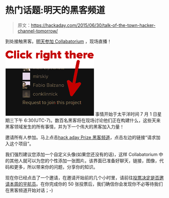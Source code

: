 # 热门话题:明天的黑客频道

> 原文：<https://hackaday.com/2015/06/30/talk-of-the-town-hacker-channel-tomorrow/>

到处接触黑客。[明天参加 Collabatorium](https://hackaday.io/event/6459-the-hackaday-prize-collaboratorium) ，现场直播！

[![request-to-join-hacker-channel](img/32a458fd6e3ffd75a2c34fee792d2aac.png)](https://hackaday.io/project/5373-hackaday-prize-hacker-channel) 事情开始于太平洋时间 7 月 1 日星期三下午 6:30(UTC-7)。数百名黑客将在现场讨论他们正在构建什么，这些天来黑客领域发生的所有事情，并为下一个伟大的黑客加入力量！

邀请所有人参加。马上点击[hack aday Prize 黑客频道](https://hackaday.io/project/5373-hackaday-prize-hacker-channel)，点击左边的链接“请求加入这个项目”。

我们强烈建议您添加一个自定义头像(如果您还没有的话)，这样 Collabatorium 中的其他人就可以为您的个性添加一张图片。该界面已准备好聊天，链接，图像，代码和更多，所以带来你的问题，分享你的知识。

现在你已经点击了一个邀请，在邀请开始前的几个小时里，请前往[投票决定是否邀请本周的宇航员](https://hackaday.io/prize/vote)。在你完成你的 50 张投票后，我们确信你会发现你不必等待我们在黑客频道开始对话；-)